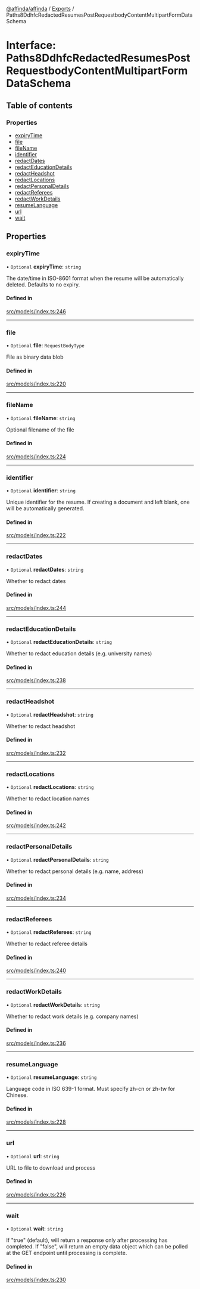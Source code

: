 [@affinda/affinda](../README.md) / [Exports](../modules.md) / Paths8DdhfcRedactedResumesPostRequestbodyContentMultipartFormDataSchema

# Interface: Paths8DdhfcRedactedResumesPostRequestbodyContentMultipartFormDataSchema

## Table of contents

### Properties

- [expiryTime](Paths8DdhfcRedactedResumesPostRequestbodyContentMultipartFormDataSchema.md#expirytime)
- [file](Paths8DdhfcRedactedResumesPostRequestbodyContentMultipartFormDataSchema.md#file)
- [fileName](Paths8DdhfcRedactedResumesPostRequestbodyContentMultipartFormDataSchema.md#filename)
- [identifier](Paths8DdhfcRedactedResumesPostRequestbodyContentMultipartFormDataSchema.md#identifier)
- [redactDates](Paths8DdhfcRedactedResumesPostRequestbodyContentMultipartFormDataSchema.md#redactdates)
- [redactEducationDetails](Paths8DdhfcRedactedResumesPostRequestbodyContentMultipartFormDataSchema.md#redacteducationdetails)
- [redactHeadshot](Paths8DdhfcRedactedResumesPostRequestbodyContentMultipartFormDataSchema.md#redactheadshot)
- [redactLocations](Paths8DdhfcRedactedResumesPostRequestbodyContentMultipartFormDataSchema.md#redactlocations)
- [redactPersonalDetails](Paths8DdhfcRedactedResumesPostRequestbodyContentMultipartFormDataSchema.md#redactpersonaldetails)
- [redactReferees](Paths8DdhfcRedactedResumesPostRequestbodyContentMultipartFormDataSchema.md#redactreferees)
- [redactWorkDetails](Paths8DdhfcRedactedResumesPostRequestbodyContentMultipartFormDataSchema.md#redactworkdetails)
- [resumeLanguage](Paths8DdhfcRedactedResumesPostRequestbodyContentMultipartFormDataSchema.md#resumelanguage)
- [url](Paths8DdhfcRedactedResumesPostRequestbodyContentMultipartFormDataSchema.md#url)
- [wait](Paths8DdhfcRedactedResumesPostRequestbodyContentMultipartFormDataSchema.md#wait)

## Properties

### expiryTime

• `Optional` **expiryTime**: `string`

The date/time in ISO-8601 format when the resume will be automatically deleted.  Defaults to no expiry.

#### Defined in

[src/models/index.ts:246](https://github.com/affinda/affinda-typescript/blob/716efb7/src/models/index.ts#L246)

___

### file

• `Optional` **file**: `RequestBodyType`

File as binary data blob

#### Defined in

[src/models/index.ts:220](https://github.com/affinda/affinda-typescript/blob/716efb7/src/models/index.ts#L220)

___

### fileName

• `Optional` **fileName**: `string`

Optional filename of the file

#### Defined in

[src/models/index.ts:224](https://github.com/affinda/affinda-typescript/blob/716efb7/src/models/index.ts#L224)

___

### identifier

• `Optional` **identifier**: `string`

Unique identifier for the resume. If creating a document and left blank, one will be automatically generated.

#### Defined in

[src/models/index.ts:222](https://github.com/affinda/affinda-typescript/blob/716efb7/src/models/index.ts#L222)

___

### redactDates

• `Optional` **redactDates**: `string`

Whether to redact dates

#### Defined in

[src/models/index.ts:244](https://github.com/affinda/affinda-typescript/blob/716efb7/src/models/index.ts#L244)

___

### redactEducationDetails

• `Optional` **redactEducationDetails**: `string`

Whether to redact education details (e.g. university names)

#### Defined in

[src/models/index.ts:238](https://github.com/affinda/affinda-typescript/blob/716efb7/src/models/index.ts#L238)

___

### redactHeadshot

• `Optional` **redactHeadshot**: `string`

Whether to redact headshot

#### Defined in

[src/models/index.ts:232](https://github.com/affinda/affinda-typescript/blob/716efb7/src/models/index.ts#L232)

___

### redactLocations

• `Optional` **redactLocations**: `string`

Whether to redact location names

#### Defined in

[src/models/index.ts:242](https://github.com/affinda/affinda-typescript/blob/716efb7/src/models/index.ts#L242)

___

### redactPersonalDetails

• `Optional` **redactPersonalDetails**: `string`

Whether to redact personal details (e.g. name, address)

#### Defined in

[src/models/index.ts:234](https://github.com/affinda/affinda-typescript/blob/716efb7/src/models/index.ts#L234)

___

### redactReferees

• `Optional` **redactReferees**: `string`

Whether to redact referee details

#### Defined in

[src/models/index.ts:240](https://github.com/affinda/affinda-typescript/blob/716efb7/src/models/index.ts#L240)

___

### redactWorkDetails

• `Optional` **redactWorkDetails**: `string`

Whether to redact work details (e.g. company names)

#### Defined in

[src/models/index.ts:236](https://github.com/affinda/affinda-typescript/blob/716efb7/src/models/index.ts#L236)

___

### resumeLanguage

• `Optional` **resumeLanguage**: `string`

Language code in ISO 639-1 format. Must specify zh-cn or zh-tw for Chinese.

#### Defined in

[src/models/index.ts:228](https://github.com/affinda/affinda-typescript/blob/716efb7/src/models/index.ts#L228)

___

### url

• `Optional` **url**: `string`

URL to file to download and process

#### Defined in

[src/models/index.ts:226](https://github.com/affinda/affinda-typescript/blob/716efb7/src/models/index.ts#L226)

___

### wait

• `Optional` **wait**: `string`

If "true" (default), will return a response only after processing has completed. If "false", will return an empty data object which can be polled at the GET endpoint until processing is complete.

#### Defined in

[src/models/index.ts:230](https://github.com/affinda/affinda-typescript/blob/716efb7/src/models/index.ts#L230)
